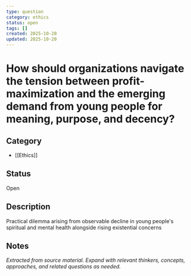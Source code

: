 ```yaml
---
type: question
category: ethics
status: open
tags: []
created: 2025-10-20
updated: 2025-10-20
---
```


# How should organizations navigate the tension between profit-maximization and the emerging demand from young people for meaning, purpose, and decency?

## Category

- [[Ethics]]

## Status

Open

## Description

Practical dilemma arising from observable decline in young people's spiritual and mental health alongside rising existential concerns

## Notes

*Extracted from source material. Expand with relevant thinkers, concepts, approaches, and related questions as needed.*
